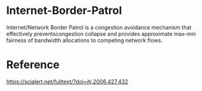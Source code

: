 # Internet-Border-Patrol
Internet/Network Border Patrol is a congestion avoidance mechanism that effectively preventscongestion collapse and provides approximate max-min fairness of bandwidth allocations to competing network flows.  

# Reference
https://scialert.net/fulltext/?doi=itj.2006.427.432
